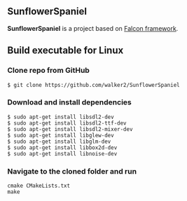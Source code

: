 ## SunflowerSpaniel
**SunflowerSpaniel** is a project based on [Falcon framework](https://github.com/walker2/Falcon).

## Build executable for Linux
### Clone repo from GitHub
```
$ git clone https://github.com/walker2/SunflowerSpaniel
```
### Download and install dependencies
```
$ sudo apt-get install libsdl2-dev
$ sudo apt-get install libsdl2-ttf-dev
$ sudo apt-get install libsdl2-mixer-dev
$ sudo apt-get install libglew-dev
$ sudo apt-get install libglm-dev
$ sudo apt-get install libbox2d-dev
$ sudo apt-get install libnoise-dev
```
### Navigate to the cloned folder and run
```
cmake CMakeLists.txt
make
```
